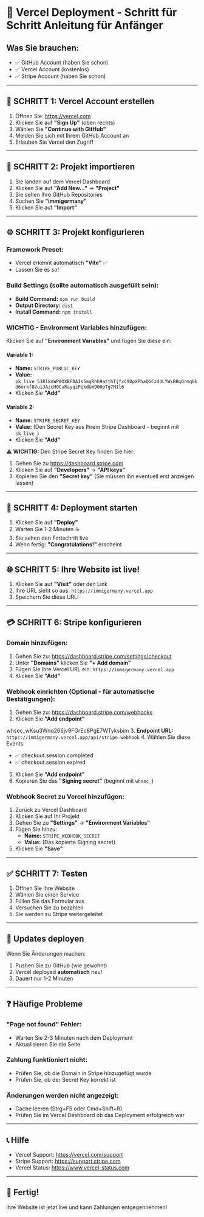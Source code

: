 # 🚀 Vercel Deployment - Schritt für Schritt Anleitung für Anfänger

## Was Sie brauchen:
- ✅ GitHub Account (haben Sie schon)
- ✅ Vercel Account (kostenlos)
- ✅ Stripe Account (haben Sie schon)

---

## 📝 SCHRITT 1: Vercel Account erstellen

1. Öffnen Sie: https://vercel.com
2. Klicken Sie auf **"Sign Up"** (oben rechts)
3. Wählen Sie **"Continue with GitHub"**
4. Melden Sie sich mit Ihrem GitHub Account an
5. Erlauben Sie Vercel den Zugriff

---

## 🔗 SCHRITT 2: Projekt importieren

1. Sie landen auf dem Vercel Dashboard
2. Klicken Sie auf **"Add New..."** → **"Project"**
3. Sie sehen Ihre GitHub Repositories
4. Suchen Sie **"immigermany"**
5. Klicken Sie auf **"Import"**

---

## ⚙️ SCHRITT 3: Projekt konfigurieren

### Framework Preset:
- Vercel erkennt automatisch **"Vite"** ✅
- Lassen Sie es so!

### Build Settings (sollte automatisch ausgefüllt sein):
- **Build Command:** `npm run build`
- **Output Directory:** `dist`
- **Install Command:** `npm install`

### WICHTIG - Environment Variables hinzufügen:

Klicken Sie auf **"Environment Variables"** und fügen Sie diese ein:

#### Variable 1:
- **Name:** `STRIPE_PUBLIC_KEY`
- **Value:** `pk_live_51Rl8nWP0OXBFDAIs5mqRhh9atthTjfxC9DpXPhaQGCzd4LYWxBBqQrmq0kd6orkf8VuiJAzcH0CuRayqzPekdGm900pTg7NIl6`
- Klicken Sie **"Add"**

#### Variable 2:
- **Name:** `STRIPE_SECRET_KEY`
- **Value:** (Den Secret Key aus Ihrem Stripe Dashboard - beginnt mit `sk_live_`)
- Klicken Sie **"Add"**

⚠️ **WICHTIG:** Den Stripe Secret Key finden Sie hier:
1. Gehen Sie zu https://dashboard.stripe.com
2. Klicken Sie auf **"Developers"** → **"API keys"**
3. Kopieren Sie den **"Secret key"** (Sie müssen ihn eventuell erst anzeigen lassen)

---

## 🚀 SCHRITT 4: Deployment starten

1. Klicken Sie auf **"Deploy"**
2. Warten Sie 1-2 Minuten ☕
3. Sie sehen den Fortschritt live
4. Wenn fertig: **"Congratulations!"** erscheint

---

## 🌐 SCHRITT 5: Ihre Website ist live!

1. Klicken Sie auf **"Visit"** oder den Link
2. Ihre URL sieht so aus: `https://immigermany.vercel.app`
3. Speichern Sie diese URL!

---

## 💳 SCHRITT 6: Stripe konfigurieren

### Domain hinzufügen:
1. Gehen Sie zu: https://dashboard.stripe.com/settings/checkout
2. Unter **"Domains"** klicken Sie **"+ Add domain"**
3. Fügen Sie Ihre Vercel URL ein: `https://immigermany.vercel.app`
4. Klicken Sie **"Add"**

### Webhook einrichten (Optional - für automatische Bestätigungen):
1. Gehen Sie zu: https://dashboard.stripe.com/webhooks
2. Klicken Sie **"Add endpoint"**

whsec_wKsu3Wnq266jv9FGrEc8PgE7WTyksbim
3. **Endpoint URL:** `https://immigermany.vercel.app/api/stripe-webhook`
4. Wählen Sie diese Events:
   - ✅ checkout.session.completed
   - ✅ checkout.session.expired
5. Klicken Sie **"Add endpoint"**
6. Kopieren Sie das **"Signing secret"** (beginnt mit `whsec_`)

### Webhook Secret zu Vercel hinzufügen:
1. Zurück zu Vercel Dashboard
2. Klicken Sie auf Ihr Projekt
3. Gehen Sie zu **"Settings"** → **"Environment Variables"**
4. Fügen Sie hinzu:
   - **Name:** `STRIPE_WEBHOOK_SECRET`
   - **Value:** (Das kopierte Signing secret)
5. Klicken Sie **"Save"**

---

## ✅ SCHRITT 7: Testen

1. Öffnen Sie Ihre Website
2. Wählen Sie einen Service
3. Füllen Sie das Formular aus
4. Versuchen Sie zu bezahlen
5. Sie werden zu Stripe weitergeleitet

---

## 🔄 Updates deployen

Wenn Sie Änderungen machen:
1. Pushen Sie zu GitHub (wie gewohnt)
2. Vercel deployed **automatisch** neu!
3. Dauert nur 1-2 Minuten

---

## ❓ Häufige Probleme

### "Page not found" Fehler:
- Warten Sie 2-3 Minuten nach dem Deployment
- Aktualisieren Sie die Seite

### Zahlung funktioniert nicht:
- Prüfen Sie, ob die Domain in Stripe hinzugefügt wurde
- Prüfen Sie, ob der Secret Key korrekt ist

### Änderungen werden nicht angezeigt:
- Cache leeren (Strg+F5 oder Cmd+Shift+R)
- Prüfen Sie im Vercel Dashboard ob das Deployment erfolgreich war

---

## 📞 Hilfe

- Vercel Support: https://vercel.com/support
- Stripe Support: https://support.stripe.com
- Vercel Status: https://www.vercel-status.com

---

## 🎉 Fertig!

Ihre Website ist jetzt live und kann Zahlungen entgegennehmen!
